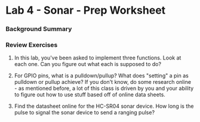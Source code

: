 # Lab 4 - Sonar - Prep Worksheet
### Background Summary



### Review Exercises

1) In this lab, you've been asked to implement three functions. Look at each one. Can you figure out what each is supposed to do?

2) For GPIO pins, what is a pulldown/pullup? What does "setting" a pin as pulldown or pullup achieve? If you don't know, do some research online - as mentioned before, a lot of this class is driven by you and your ability to figure out how to use stuff based off of online data sheets.

3) Find the datasheet online for the HC-SR04 sonar device. How long is the pulse to signal the sonar device to send a ranging pulse?
